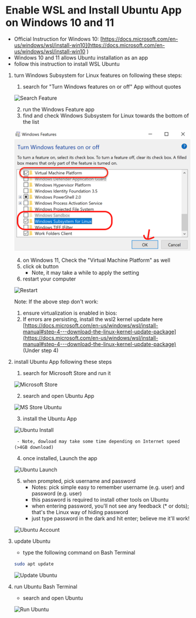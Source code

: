 
# Enable WSL and Install Ubuntu App on Windows 10 and 11

- Official Instruction for Windows 10: [https://docs.microsoft.com/en-us/windows/wsl/install-win10](https://docs.microsoft.com/en-us/windows/wsl/install-win10
)
- Windows 10 and 11 allows Ubuntu installation as an app
- follow this instruction to install WSL Ubuntu

1. turn Windows Subsystem for Linux features on following these steps:
    1. search for "Turn Windows features on or off" App without quotes

    ![Search Feature](WSL-Search-Feature.png)

    2. run the Windows Feature app
    3. find and check Windows Subsystem for Linux towards the bottom of the list

    ![Windows Features](WSL-Check-Feature.png)

    4. on Windows 11, Check the "Virtual Machine Platform" as well 
    5. click ok button
        - Note, it may take a while to apply the setting
    6. restart your computer

    ![Restart](WSL-Restart.png)

    Note: If the above step don't work:
    1. ensure virtualization is enabled in bios: 
    2. If errors are persisting, install the wsl2 kernel update here [https://docs.microsoft.com/en-us/windows/wsl/install-manual#step-4---download-the-linux-kernel-update-package](https://docs.microsoft.com/en-us/windows/wsl/install-manual#step-4---download-the-linux-kernel-update-package) (Under step 4)

2. install Ubuntu App following these steps
    1. search for Microsoft Store and run it

    ![Microsoft Store](WSL-Store.png)

    2. search and open Ubuntu App

    ![MS Store Ubuntu](WSL-Store-Ubuntu.png)

    3. install the Ubuntu App

    ![Ubuntu Install](WSL-Ubuntu-Install.png)

        - Note, dowload may take some time depending on Internet speed (>4GB download)

    4. once installed, Launch the app

    ![Ubuntu Launch](WSL-Ubuntu-Launch.png)

    5. when prompted, pick username and password
        - Notes: pick simple easy to remember username (e.g. user) and password (e.g. user)
        - this password is required to install other tools on Ubuntu
        - when entering password, you'll not see any feedback (* or dots); that's the Linux way of hiding password
        - just type password in the dark and hit enter; believe me it'll work!

    ![Ubuntu Account](WSL-Ubuntu-Account.png)

3. update Ubuntu
    - type the following command on Bash Terminal

    ```bash
    sudo apt update
    ```

    ![Update Ubuntu](WSL-Update.png)

4. run Ubuntu Bash Terminal
    - search and open Ubuntu

    ![Run Ubuntu](WSL-Run-Ubuntu.png)